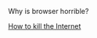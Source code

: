 Why is browser horrible?

[How to kill the Internet](http://worrydream.com/refs/Jacobson%20-%20How%20to%20Kill%20the%20Internet.pdf)
